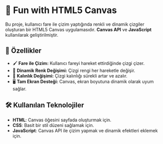 # 🎨 Fun with HTML5 Canvas  

Bu proje, kullanıcı fare ile çizim yaptığında renkli ve dinamik çizgiler oluşturan bir HTML5 Canvas uygulamasıdır. **Canvas API** ve **JavaScript** kullanılarak geliştirilmiştir.  

## 🚀 Özellikler  

- 🖌 **Fare ile Çizim:** Kullanıcı fareyi hareket ettirdiğinde çizgi çizer.  
- 🎨 **Dinamik Renk Değişimi:** Çizgi rengi her hareketle değişir.  
- 🔄 **Kalınlık Değişimi:** Çizgi kalınlığı sürekli artar ve azalır.  
- 🖥 **Tam Ekran Desteği:** Canvas, ekran boyutuna dinamik olarak uyum sağlar.  

## 🛠 Kullanılan Teknolojiler  

- **HTML**: Canvas öğesini sayfada oluşturmak için.  
- **CSS**: Basit bir stil düzeni sağlamak için.  
- **JavaScript**: Canvas API ile çizim yapmak ve dinamik efektleri eklemek için.  
